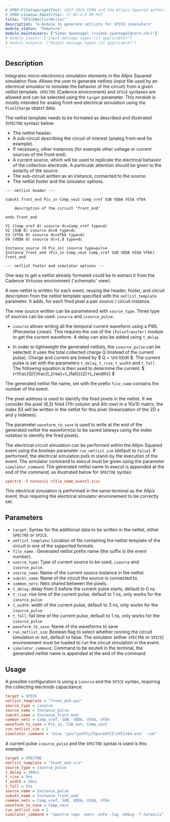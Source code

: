 ```yaml
---
# SPDX-FileCopyrightText: 2017-2024 CERN and the Allpix Squared authors
# SPDX-License-Identifier: CC-BY-4.0 OR MIT
title: "SPICENetlistWriter"
description: "A module to generate netlists for SPICE simulators"
module_status: "Immature"
module_maintainers: ["Simon Spannagel (<simon.spannagel@cern.ch>)"]
# module_inputs: ["Input message types (if applicable)"]
# module_outputs: ["Output message types (if applicable)"]
---
```


## Description
Integrates micro-electronics simulation elements in the Allpix Squared simulation flow. Allows the user to generate netlists (input file used by an electrical simulator to simulate the behavior of the circuit) from a given netlist template. `SPECTRE` (Cadence environment) and `SPICE` syntaxes are allowed and can be selected using the `target` parameter. This module is mostly intended for analog front-end electrical simulation using the `PixelCharge` object data.

The netlist template needs to be formated as described and illustrated (`SPECTRE` syntax) below:
- The netlist header.
- A sub-circuit describing the circuit of interest (analog front-end for example).
- If necessary, other instances (for example other voltage or current sources of the front-end).
- A current source, which will be used to replicate the electrical behavior of the collection electrode. A particular attention should be given to the polarity of the source.
- The sub-circuit written as an instance, connected to the source.
- The netlist footer and the simulator options. 

```
--- netlist header ---

subckt front_end Pix_in Comp_vout Comp_vref SUB VDDA VSSA Vfbk

    description of the circuit 'front_end'

ends front_end

V1 (Comp_vref 0) vsource dc=Comp_vref type=dc
V2 (SUB 0) vsource dc=0 type=dc
V3 (Vfbk 0) vsource dc=Vfbk type=dc
V4 (VDDA 0) vsource dc=1.8 type=dc

Instance_source (0 Pix_in) isource type=pulse
Instance_front_end (Pix_in Comp_vout Comp_vref SUB VDDA VSSA Vfbk) front_end

--- netlist footer and simulator options ---
```

One way to get a netlist already formated could be to extract it from the Cadence Virtuoso environment ('schematic' view).

A new netlist is written for each event, reusing the header, footer, and circuit description from the netlist template specified with the `netlist_template` parameter. It adds, for each fired pixel a pair source / circuit instance.

The new source written can be parametered with `source_type`. Three type of sources can be used: `isource` and `isource_pulse`:
- `isource` allows writing all the temporal current waveform using a PWL (Piecewise Linear). This requires the use of the `[PulseTransfer]` module to get the current waveform. A delay can also be added using `t_delay`

- In order to lightweight the generated netlists, the `isource_pulse` can be selected: it uses the total collected charge Q (instead of the current pulse). Charge and current are linked by $ Q = \int I(t)dt $. The current pulse is set with the parameters `t_delay`, `t_rise`, `t_width` and `t_fall`. The following equation is then used to determine the current: $ I=\frac{Q}{\frac{t_{rise}+t_{fall}}{2}+t_{width}} $

<!-- 
The other possible source type is the `vsource_pulse`: using the total collected charge Q and the collecting electrode capacitance C, the voltage $U={Q}/{C}$ is written in the netlist.
-->

The generated netlist file name, set with the prefix `file_name` contains the number of the event.

The pixel address is used to identify the fired pixels in the netlist. If we consider the pixel (6,3) fired (7th column and 4th row) in a 10x10 matrix, the index 63 will be written in the netlist for this pixel (linearization of the 2D x and y indexes).

The parameter `waveform_to_save` is used to write at the end of the generated netlist the waveform(s) to be saved (always using the index notation to identify the fired pixels).

The electrical circuit simulation can be performed within the Allpix Squared event using the boolean parameter `run_netlist_sim` (default to `False`). If performed, the electrical simulation puts in stand-by the execution of the event.
The simulator command to execut must be given using the parameter `simulator_command`. The generated netlist name to execut is appended at the end of the command, as illustrated below for `SPECTRE` syntax:

```ini
spectre -f nutascii <file_name_event1.scs>
```

This electrical simulation is performed in the same terminal as the Allpix event, thus requiring the electrical simulator environement to be correctly set.



## Parameters
* `target`: Syntax for the additional data to be written in the netlist, either `SPECTRE` or `SPICE`.
* `netlist_template`: Location of file containing the netlist template of the circuit in one of the supported formats.
* `file_name` : Generated netlist prefix name (the suffix is the event number).
* `source_type`: Type of current source to be used, `isource` and `isource_pulse`.
* `source_name`: Name of the current source instance in the netlist.
* `subckt_name`: Name of the circuit the source is connected to.
* `common_nets`: Nets shared between the pixels.
* `t_delay`: delay from 0 before the current pulse starts, default to 0 ns
* `t_rise`: rise time of the current pulse, default to 1 ns, only works for the `isource_pulse`
* `t_width`: width of the current pulse, default to 3 ns, only works for the `isource_pulse`
* `t_fall`: fall time of the current pulse, default to 1 ns, only works for the `isource_pulse`
* `waveform_to_save`: Name of the waveforms to save
* `run_netlist_sim`: Boolean flag to select whether running the circuit simulation or not, default to false. The simulator (either `SPECTRE` or `SPICE`) environement must be loaded to run the circuit simulation in the event.
* `simulator_command`: Command to be exuted in the terminal, the generated netlist name is appended at the end of the command

<!---
### Parameters for source type `vsource_pulse`
* `electrode_capacitance`: the collection electrode capacitance, default value to 5 fF
* `t_delay`: delay from 0 before the current pulse starts, default to 100 ns
* `t_rise`: rise time of the current pulse, default to 1 ns
* `t_width`: width of the current pulse, default to 3 ns
* `t_fall`: fall time of the current pulse, default to 1 ns
--->

## Usage

A possible configuration is using a `isource` and the `SPICE` syntax, requiring the collecting electrode capacitance:

```ini
target = SPICE
netlist_template = "front_end.asc"
source_type = isource
source_name = Instance_pulse
subckt_name = Instance_front_end
common_nets = Comp_vref, SUB, VDDA, VSSA, Vfbk
waveform_to_save = Pix_in, CSA_out, Comp_vout
run_netlist_sim = 1
simulator_command = "wine 'your\path\LTSpiceXVII\XVIIx64.exe' -run"
```

A current pulse `isource_pulse` and the `SPECTRE` syntax is used is this example:

```ini
target = SPECTRE 
netlist_template = "front_end.scs"
source_type = isource_pulse
t_delay = 200ns
t_rise = 5ns
t_width = 20ns
t_fall = 5ns
source_name = Instance_pulse
subckt_name = Instance_front_end
common_nets = Comp_vref, SUB, VDDA, VSSA, Vfbk
waveform_to_save = Comp_vout
run_netlist_sim = 1
simulator_command = "spectre +aps -warn -info -log -debug -f nutascii"
```
